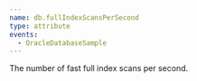 ```yaml
---
name: db.fullIndexScansPerSecond
type: attribute
events:
  - OracleDatabaseSample
---
```


The number of fast full index scans per second.